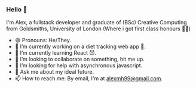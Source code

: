 ### Hello 👋

I'm Alex, a fullstack developer and graduate of (BSc) Creative Computing from Goldsmiths, University of London (Where i got first class honours 🙌🏼)

- 😄 Pronouns: He/They. 
- 🔭 I’m currently working on a diet tracking web app 🦾.
- 🌱 I’m currently learning React 😈.
- 👯 I’m looking to collaborate on something, hit me up.
- 🤔 I’m looking for help with asynchronous javascript.
- 💬 Ask me about my ideal future.
- 📫 How to reach me: By email, I'm at alexmh99@gmail.com.
